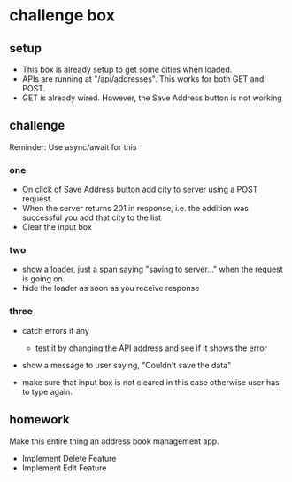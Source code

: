 # challenge box

## setup

- This box is already setup to get some cities when loaded.
- APIs are running at "/api/addresses". This works for both GET and POST.
- GET is already wired. However, the Save Address button is not working

## challenge

Reminder: Use async/await for this

### one

- On click of Save Address button add city to server using a POST request.
- When the server returns 201 in response, i.e. the addition was successful you add that city to the list
- Clear the input box

### two

- show a loader, just a span saying "saving to server..." when the request is going on.
- hide the loader as soon as you receive response

### three

- catch errors if any

  - test it by changing the API address and see if it shows the error

- show a message to user saying, "Couldn't save the data"

- make sure that input box is not cleared in this case otherwise user has to type again.

## homework

Make this entire thing an address book management app.

- Implement Delete Feature
- Implement Edit Feature
